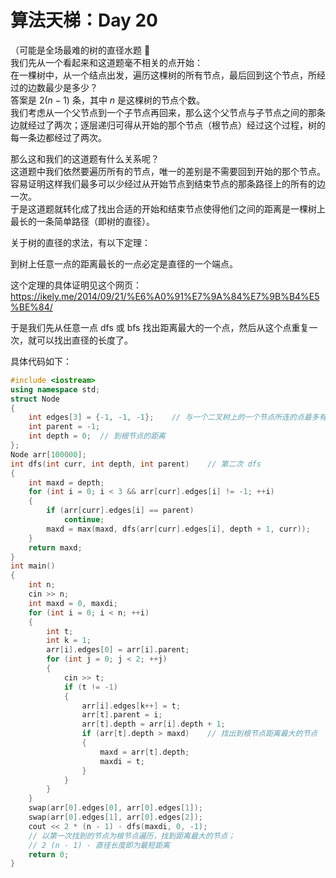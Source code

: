 # 算法天梯：Day 20

（可能是全场最难的树的直径水题 🤢  
我们先从一个看起来和这道题毫不相关的点开始：  
在一棵树中，从一个结点出发，遍历这棵树的所有节点，最后回到这个节点，所经过的边数最少是多少？  
答案是 $2(n-1)$ 条，其中 $n$ 是这棵树的节点个数。  
我们考虑从一个父节点到一个子节点再回来，那么这个父节点与子节点之间的那条边就经过了两次；逐层递归可得从开始的那个节点（根节点）经过这个过程，树的每一条边都经过了两次。

那么这和我们的这道题有什么关系呢？  
这道题中我们依然要遍历所有的节点，唯一的差别是不需要回到开始的那个节点。容易证明这样我们最多可以少经过从开始节点到结束节点的那条路径上的所有的边一次。  
于是这道题就转化成了找出合适的开始和结束节点使得他们之间的距离是一棵树上最长的一条简单路径（即树的直径）。

关于树的直径的求法，有以下定理：

到树上任意一点的距离最长的一点必定是直径的一个端点。

这个定理的具体证明见这个网页：  
<https://ikely.me/2014/09/21/%E6%A0%91%E7%9A%84%E7%9B%B4%E5%BE%84/>

于是我们先从任意一点 dfs 或 bfs 找出距离最大的一个点，然后从这个点重复一次，就可以找出直径的长度了。

具体代码如下：

```c++
#include <iostream>
using namespace std;
struct Node
{
    int edges[3] = {-1, -1, -1};    // 与一个二叉树上的一个节点所连的点最多有三个
    int parent = -1;
    int depth = 0;  // 到根节点的距离
};
Node arr[100000];
int dfs(int curr, int depth, int parent)    // 第二次 dfs
{
    int maxd = depth;
    for (int i = 0; i < 3 && arr[curr].edges[i] != -1; ++i)
    {
        if (arr[curr].edges[i] == parent)
            continue;
        maxd = max(maxd, dfs(arr[curr].edges[i], depth + 1, curr));
    }
    return maxd;
}
int main()
{
    int n;
    cin >> n;
    int maxd = 0, maxdi;
    for (int i = 0; i < n; ++i)
    {
        int t;
        int k = 1;
        arr[i].edges[0] = arr[i].parent;
        for (int j = 0; j < 2; ++j)
        {
            cin >> t;
            if (t != -1)
            {
                arr[i].edges[k++] = t;
                arr[t].parent = i;
                arr[t].depth = arr[i].depth + 1;
                if (arr[t].depth > maxd)    // 找出到根节点距离最大的节点
                {
                    maxd = arr[t].depth;
                    maxdi = t;
                }
            }
        }
    }
    swap(arr[0].edges[0], arr[0].edges[1]);
    swap(arr[0].edges[1], arr[0].edges[2]);
    cout << 2 * (n - 1) - dfs(maxdi, 0, -1);
    // 以第一次找到的节点为根节点遍历，找到距离最大的节点；
    // 2 (n - 1) - 直径长度即为最短距离
    return 0;
}
```

